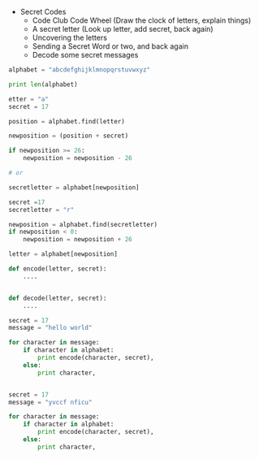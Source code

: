 * Secret Codes
    + Code Club Code Wheel (Draw the clock of letters, explain things)
    + A secret letter (Look up letter, add secret, back again) 
    + Uncovering the letters 
    + Sending a Secret Word or two, and back again
    + Decode some secret messages

```python
alphabet = "abcdefghijklmnopqrstuvwxyz"

print len(alphabet)
```

```python
etter = "a"
secret = 17

position = alphabet.find(letter)

newposition = (position + secret)

if newposition >= 26:
    newposition = newposition - 26

# or

secretletter = alphabet[newposition]
```

```python
secret =17
secretletter = "r"

newposition = alphabet.find(secretletter)
if newposition < 0:
    newposition = newposition + 26

letter = alphabet[newposition]
```


```python
def encode(letter, secret):
    ....


def decode(letter, secret):
    ....
```


```python
secret = 17
message = "hello world"

for character in message:
    if character in alphabet:
        print encode(character, secret),
    else:
        print character,


secret = 17
message = "yvccf nficu"

for character in message:
    if character in alphabet:
        print encode(character, secret),
    else:
        print character,
```

